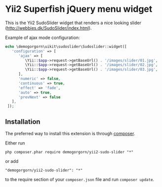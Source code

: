 Yii2 Superfish jQuery menu widget
=====================================

This is the Yii2 SudoSlider widget that renders a nice looking slider (http://webbies.dk/SudoSlider/index.html). 


Example of ajax mode configuration:
```php
echo \demogorgorn\uikit\sudoslider\Sudoslider::widget([
   'configuration' => [
      'ajax' => [
         \Yii::$app->request->getBaseUrl() . '/images/slider/01.jpg',
         \Yii::$app->request->getBaseUrl() . '/images/slider/02.jpg',
         \Yii::$app->request->getBaseUrl() . '/images/slider/03.jpg',
      ],
      'numeric' => false,
      'continuous' => true,
      'effect' => 'fade',
      'auto' => true,
      'prevNext' => false
   ],
 ]);
```

Installation
------------

The preferred way to install this extension is through [composer](http://getcomposer.org/download/).

Either run

```
php composer.phar require demogorgorn/yii2-sudo-slider "*"
```

or add

```
"demogorgorn/yii2-sudo-slider": "*"
```

to the require section of your `composer.json` file and run `composer update`.

